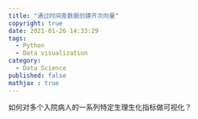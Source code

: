 ```yaml
---
title: "通过时间差数据创建齐次向量"
copyright: true
date: 2021-01-26 14:33:29
tags: 
  - Python
  - Data visualization
category:
  - Data Science
published: false
mathjax : true
---
```


如何对多个入院病人的一系列特定生理生化指标做可视化？

<!-- more -->